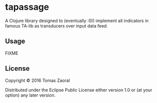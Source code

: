# tapassage

A Clojure library designed to (eventually :0)) implement all
indicators in famous TA-lib as transducers over input data feed.

## Usage

FIXME

## License

Copyright © 2016 Tomas Zaoral

Distributed under the Eclipse Public License either version 1.0 or (at
your option) any later version.

